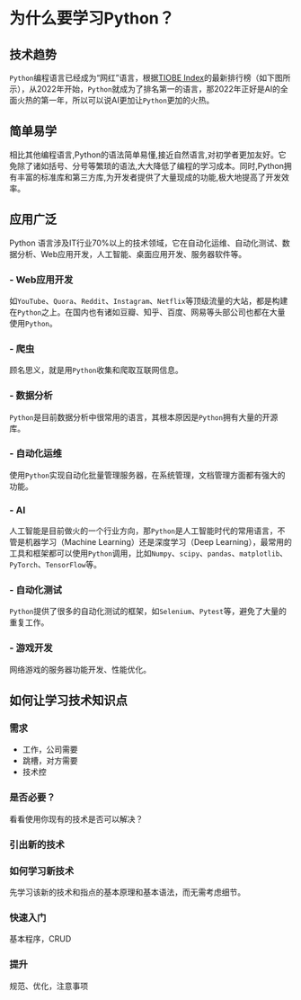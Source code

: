 # 为什么要学习Python？

## 技术趋势

`Python`编程语言已经成为“网红”语言，根据[TIOBE Index](https://www.tiobe.com/tiobe-index/)的最新排行榜（如下图所示），从2022年开始，`Python`就成为了排名第一的语言，那2022年正好是AI的全面火热的第一年，所以可以说AI更加让`Python`更加的火热。

## 简单易学

相比其他编程语言,Python的语法简单易懂,接近自然语言,对初学者更加友好。它免除了诸如括号、分号等繁琐的语法,大大降低了编程的学习成本。同时,Python拥有丰富的标准库和第三方库,为开发者提供了大量现成的功能,极大地提高了开发效率。

## 应用广泛

Python 语言涉及IT行业70%以上的技术领域，它在自动化运维、自动化测试、数据分析、Web应用开发，人工智能、桌面应用开发、服务器软件等。

### - Web应用开发

如`YouTube`、`Quora`、`Reddit`、`Instagram`、`Netflix`等顶级流量的大站，都是构建在`Python`之上。在国内也有诸如豆瓣、知乎、百度、网易等头部公司也都在大量使用`Python`。

### - 爬虫

顾名思义，就是用`Python`收集和爬取互联网信息。

### - 数据分析

`Python`是目前数据分析中很常用的语言，其根本原因是`Python`拥有大量的开源库。

### - 自动化运维

使用`Python`实现自动化批量管理服务器，在系统管理，文档管理方面都有强大的功能。

### - AI

人工智能是目前做火的一个行业方向，那`Python`是人工智能时代的常用语言，不管是机器学习（Machine Learning）还是深度学习（Deep Learning），最常用的工具和框架都可以使用`Python`调用，比如`Numpy`、`scipy`、`pandas`、`matplotlib`、`PyTorch`、`TensorFlow`等。

### - 自动化测试

`Python`提供了很多的自动化测试的框架，如`Selenium`、`Pytest`等，避免了大量的重复工作。

### - 游戏开发

网络游戏的服务器功能开发、性能优化。

## 如何让学习技术知识点

### 需求

* 工作，公司需要
* 跳槽，对方需要
* 技术控

### 是否必要？

看看使用你现有的技术是否可以解决？

### 引出新的技术

### 如何学习新技术

先学习该新的技术和指点的基本原理和基本语法，而无需考虑细节。

### 快速入门

基本程序，CRUD

### 提升

规范、优化，注意事项

